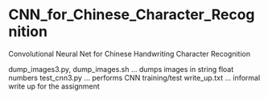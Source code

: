 # CNN_for_Chinese_Character_Recognition
Convolutional Neural Net for Chinese Handwriting Character Recognition

dump_images3.py, dump_images.sh ... dumps images in string float numbers
test_cnn3.py ... performs CNN training/test
write_up.txt ... informal write up for the assignment
